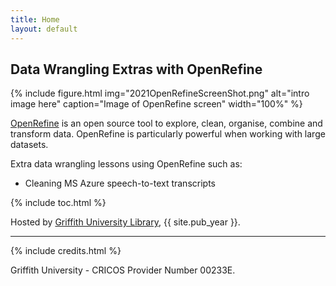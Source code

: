 ```yaml
---
title: Home
layout: default
---
```


## Data Wrangling Extras with OpenRefine

{% include figure.html img="2021OpenRefineScreenShot.png" alt="intro image here" caption="Image of OpenRefine screen" width="100%" %}

[OpenRefine](https://openrefine.org/)  is an open source tool to explore, clean, organise, combine and transform data. OpenRefine is particularly powerful when working with large datasets. 

Extra data wrangling lessons using OpenRefine such as:

- Cleaning MS Azure speech-to-text transcripts

{% include toc.html %}

Hosted by [Griffith University Library](https://www.griffith.edu.au/library), {{ site.pub_year }}.

------

{% include credits.html %}

Griffith University - CRICOS Provider Number 00233E.

